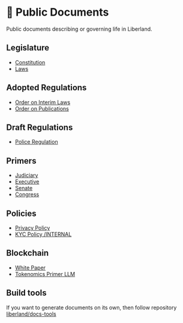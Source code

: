 # 📖 Public Documents

Public documents describing or governing life in Liberland.

## Legislature

* [Constitution](https://github.com/liberland/constitution/blob/master/Constitution.md)
* [Laws](https://github.com/liberland/laws)

## Adopted Regulations

* [Order on Interim Laws](<regulations/in force/orders/order-on-interim-laws.md>)
* [Order on Publications](<regulations/in force/orders/order-on-publication.md>)

## Draft Regulations

* [Police Regulation](regulations/drafts/police-regulation.md)

## Primers

* [Judiciary](primers/judiciary.md)
* [Executive](primers/executive.md)
* [Senate](primers/senate.md)
* [Congress](primers/congress.md)

## Policies

* [Privacy Policy](<policies/in force/justice/privacy-policy.md>)
* [KYC Policy /INTERNAL](<policies/in force/justice/privacy-policy.md>)

## Blockchain

* [White Paper](https://github.com/liberland/docs/blob/master/blockchain/white-paper.md)
* [Tokenomics Primer LLM](https://github.com/liberland/docs/blob/master/blockchain/tokenomics-primer.md)

## Build tools

If you want to generate documents on its own, then follow repository [liberland/docs-tools](https://github.com/liberland/docs-tools)
